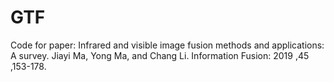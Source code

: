 # GTF
Code for paper: Infrared and visible image fusion methods and applications: A survey. Jiayi Ma, Yong Ma, and Chang Li. Information Fusion: 2019 ,45 ,153-178.
